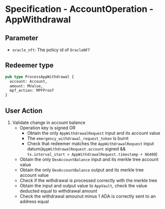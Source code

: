 # Specification - AccountOperation - AppWithdrawal

## Parameter

- `oracle_nft`: The policy id of `OracleNFT`

## Redeemer type

```rs
pub type ProcessAppWithdrawal {
  account: Account,
  amount: MValue,
  mpf_action: MPFProof
}
```

## User Action

1. Validate change in account balance
   - Operation key is signed OR
     - Obtain the only `AppWithdrawalRequest` input and its account value
     - The `emergency_withdrawal_request_token` is burnt
     - Check that redeemer matches the `AppWithdrawalRequest` input datum(`AppWithdrawalRequest.account` signed && `tx.interval_start > AppWithdrawalRequest.timestamp + 86400`)
   - Obtain the only `DexAccountBalance` input and its merkle tree account value
   - Obtain the only `DexAccountBalance` output and its merkle tree account value
   - Check if the withdrawal is processed correctly with the merkle tree
   - Obtain the input and output value to `AppVault`, check the value deducted equal to withdrawal amount
   - Check the withdrawal amounut minus 1 ADA is correctly sent to an address equal
